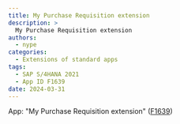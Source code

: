 ```yaml
---
title: My Purchase Requisition extension
description: >
  My Purchase Requisition extension
authors:
  - nype
categories:
  - Extensions of standard apps
tags:
  - SAP S/4HANA 2021
  - App ID F1639
date: 2024-03-31
---
```


<!-- more -->


App: "My Purchase Requisition extension" ([F1639]( https://fioriappslibrary.hana.ondemand.com/sap/fix/externalViewer/#/detail/Apps(%27F1639%27)/S23OP ))


